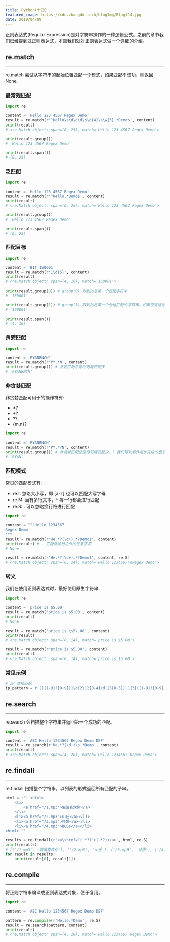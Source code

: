 ```yaml
---
title: Python(十四)
featured_image: https://cdn.zhangdd.tech/blogImg/Blog114.jpg
date: 2019/04/08
---
```


正则表达式(Regular Expression)是对字符串操作的一种逻辑公式。之前的章节我们已经提到过正则表达式，本篇我们就对正则表达式做一个详细的介绍。

## re.match
***  
re.match 尝试从字符串的起始位置匹配一个模式，如果匹配不成功，则返回 None。

### 最常规匹配
``` python
import re

content = 'Hello 123 4567 Regex Demo'
result = re.match(r'^Hello\s\d\d\d\s\d{4}\s\w{5}.*Demo$', content)
print(result)
# <re.Match object; span=(0, 25), match='Hello 123 4567 Regex Demo'>

print(result.group())
# 'Hello 123 4567 Regex Demo'

print(result.span())
# (0, 25)
```

### 泛匹配
``` python
import re

content = 'Hello 123 4567 Regex Demo'
result = re.match(r'^Hello.*Demo$', content)
print(result)
# <re.Match object; span=(0, 25), match='Hello 123 4567 Regex Demo'>

print(result.group())
# 'Hello 123 4567 Regex Demo'

print(result.span())
# (0, 25)
```

### 匹配目标
``` python
import re

content = 'BIT 150001'
result = re.match(r'1\d{5}', content)
print(result)
# <re.Match object; span=(4, 10), match='150001'>
 
print(result.group(0)) # group(0) 取到的是第一个匹配字符串
# '150001'

print(result.group(1)) # group(1) 取到的是第一个分组匹配的字符串，如果没有括号分组，group(0) 与 group(1) 相同
# '150001'

print(result.span())
# (4, 10)
```

### 贪婪匹配
``` python
import re

content = 'PYANBNCN'
result = re.match(r'PY.*N', content)
print(result.group()) # 贪婪匹配总是尽可能匹配多
# 'PYANBNCN'
```

### 非贪婪匹配
非贪婪匹配可用于的操作符有: 
- *?
- +?
- ??
- {m,n}?

``` python
import re

content = 'PYANBNCN'
result = re.match(r'PY.*?N', content)
print(result.group()) # 非贪婪匹配总是尽可能匹配少，? 我们可以看作是优先级的意思
# 'PYAN'
```

### 匹配模式
常见的匹配模式有: 
- re.I: 忽略大小写，即 [a-z] 也可以匹配大写字母
- re.M: 当有多行文本，^ 每一行都会进行匹配
- re.S: . 可以忽略换行符进行匹配

``` python
import re

content = """Hello 1234567 
Regex Demo
"""
result = re.match(r'He.*?(\d+).*?Demo$', content)
print(result) # . 匹配除换行之外的任意字符
# None

result = re.match(r'He.*?(\d+).*?Demo$', content, re.S)
# <re.Match object; span=(0, 24), match='Hello 1234567\nRegex Demo'>
```

### 转义
我们在使用正则表达式时，最好使用原生字符串: 
``` python
import re

content = 'price is $5.00'
result = re.match('price is $5.00', content)
print(result)
# None

result = re.match('price is \$5\.00', content)
print(result)
# <re.Match object; span=(0, 14), match='price is $5.00'>

result = re.match(r'price is $5.00', content)
print(result)
# <re.Match object; span=(0, 14), match='price is $5.00'>
```

### 常见示例
``` python
# IP 地址匹配
ip_pattern = r'(([1-9]?[0-9]|1\d{2}|2[0-4]\d|25[0-5]).){3}([1-9]?[0-9]|1\d{2}|2[0-4]\d|25[0-5])'
```

## re.search
***  
re.search 会扫描整个字符串并返回第一个成功的匹配。

``` python
import re

content = 'ABC Hello 1234567 Regex Demo DEF'
result = re.search(r'He.*?(\d+)\s.*Demo', content)
print(result)
# <re.Match object; span=(4, 28), match='Hello 1234567 Regex Demo'>
```

## re.findall
***  
re.findall 扫描整个字符串，以列表的形式返回所有匹配的子串。

``` python
html = r'''<html>
    <li>
        <a href="/1.mp3">偏偏喜欢你</a>
    </li>
    <li><a href="/2.mp3">山丘</a></li>
    <li><a href="/3.mp3">领悟</a></li>
    <li><a href="/4.mp3">BUGs</a></li>
<html>'''

results = re.findall(r'<a\shref="(.*?)">(.*?)</a>', html, re.S)
print(results)
# [('/1.mp3', '偏偏喜欢你'), ('/2.mp3', '山丘'), ('/3.mp3', '领悟'), ('/4.mp3', 'BUGs')]
for result in results:
    print(result[0], result[1])
```

## re.compile
***  
将正则字符串编译成正则表达式对象，便于复用。

``` python
import re

content = 'ABC Hello 1234567 Regex Demo DEF'

pattern = re.compile(r'Hello.*Demo', re.S)
result = re.search(pattern, content)
print(result)
# <re.Match object; span=(4, 28), match='Hello 1234567 Regex Demo'>
```